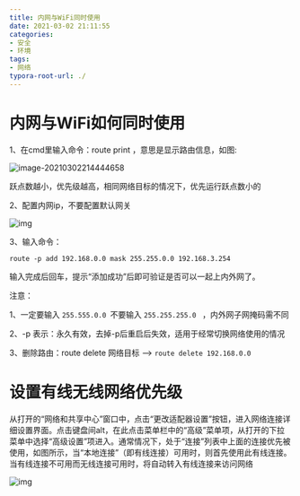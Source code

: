 ```yaml
---
title: 内网与WiFi同时使用
date: 2021-03-02 21:11:55
categories:
- 安全
- 环境
tags:
- 网络
typora-root-url: ./
---
```


# 内网与WiFi如何同时使用

<!-- more -->

1、在cmd里输入命令：route print ，意思是显示路由信息，如图:

![image-20210302214444658](/blog.github.io/images/image-20210302214444658.png)

跃点数越小，优先级越高，相同网络目标的情况下，优先运行跃点数小的

2、配置内网ip，不要配置默认网关

![img](/blog.github.io/images/58021a0148fe1e4221ae1364c2299a883813031e.jpg)

3、输入命令：

`route -p add 192.168.0.0 mask 255.255.0.0 192.168.3.254`

输入完成后回车，提示“添加成功”后即可验证是否可以一起上内外网了。

注意：

1、一定要输入 `255.555.0.0 `不要输入 `255.255.255.0 ` ，内外网子网掩码需不同

2、-p 表示：永久有效，去掉-p后重启后失效，适用于经常切换网络使用的情况

3、删除路由：route delete 网络目标  -->  `route delete 192.168.0.0`

# 设置有线无线网络优先级

从打开的“网络和共享中心”窗口中，点击“更改适配器设置”按钮，进入网络连接详细设置界面。点击键盘间alt，在此点击菜单栏中的“高级”菜单项，从打开的下拉菜单中选择“高级设置”项进入。通常情况下，处于“连接”列表中上面的连接优先被使用，如图所示，当“本地连接”（即有线连接）可用时，则首先使用此有线连接。当有线连接不可用而无线连接可用时，将自动转入有线连接来访问网络

![img](/blog.github.io/images/u=530697698,4073658157&fm=170&s=C01A8F3A510EC4EE02C468D6020090B2&w=414&h=430&img.JPEG)